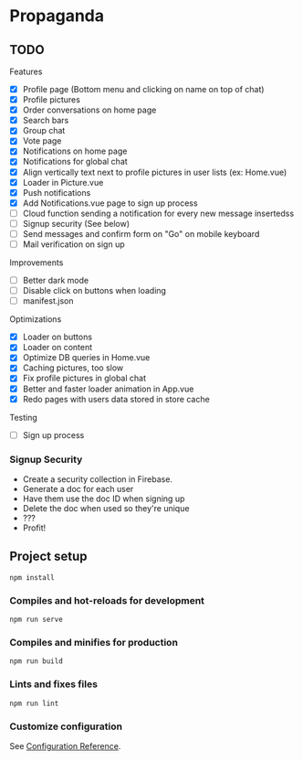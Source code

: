 # Propaganda

## TODO
Features
- [x] Profile page (Bottom menu and clicking on name on top of chat)
- [x] Profile pictures
- [x] Order conversations on home page
- [x] Search bars
- [x] Group chat
- [x] Vote page
- [x] Notifications on home page
- [x] Notifications for global chat
- [x] Align vertically text next to profile pictures in user lists (ex: Home.vue)
- [x] Loader in Picture.vue
- [x] Push notifications
- [x] Add Notifications.vue page to sign up process
- [ ] Cloud function sending a notification for every new message insertedss
- [ ] Signup security (See below)
- [ ] Send messages and confirm form on "Go" on mobile keyboard
- [ ] Mail verification on sign up

Improvements
- [ ] Better dark mode
- [ ] Disable click on buttons when loading
- [ ] manifest.json

Optimizations
- [x] Loader on buttons
- [x] Loader on content
- [x] Optimize DB queries in Home.vue
- [x] Caching pictures, too slow
- [x] Fix profile pictures in global chat
- [x] Better and faster loader animation in App.vue
- [x] Redo pages with users data stored in store cache

Testing
- [ ] Sign up process

### Signup Security
* Create a security collection in Firebase.
* Generate a doc for each user
* Have them use the doc ID when signing up
* Delete the doc when used so they're unique
* ???
* Profit!

## Project setup
```
npm install
```

### Compiles and hot-reloads for development
```
npm run serve
```

### Compiles and minifies for production
```
npm run build
```

### Lints and fixes files
```
npm run lint
```

### Customize configuration
See [Configuration Reference](https://cli.vuejs.org/config/).
